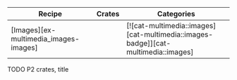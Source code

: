 | Recipe | Crates | Categories |
|--------|--------|------------|
| [Images][ex-multimedia_images-images] |  | [![cat-multimedia::images][cat-multimedia::images-badge]][cat-multimedia::images] |

<div class="hidden">
TODO P2 crates, title
</div>
